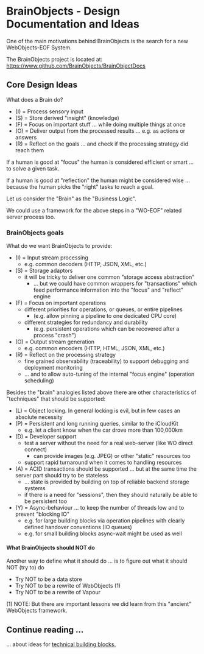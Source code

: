 # BrainObjects - Design Documentation and Ideas

One of the main motivations behind BrainObjects is the search for a new WebObjects-EOF System.

The BrainObjects project is located at: <https://www.github.com/BrainObjects/BrainObjectDocs>


## Core Design Ideas

What does a Brain do?

 - (I) = Process sensory input
 - (S) = Store derived "insight" (knowledge)
 - (F) = Focus on important stuff … while doing multiple things at once
 - (O) = Deliver output from the processed results … e.g. as actions or answers
 - (R) = Reflect on the goals … and check if the processing strategy did reach them

If a human is good at "focus" the human is considered efficient or smart … to solve a given task.

If a human is good at "reflection" the human might be considered wise … because the human picks the "right" tasks to reach a goal.

Let us consider the "Brain" as the "Business Logic". 

We could use a framework for the above steps in a "WO-EOF" related server process too.



### BrainObjects goals

What do we want BrainObjects to provide:

 - (I) = Input stream processing
   - e.g. common decoders (HTTP, JSON, XML, etc.)
 - (S) = Storage adaptors
   - it will be tricky to deliver one common "storage access abstraction"
     - … but we could have common wrappers for "transactions" which feed performance information into the "focus" and "reflect" engine
 - (F) = Focus on important operations
   - different priorities for operations, or queues, or entire pipelines
     - (e.g. allow pinning a pipeline to one dedicated CPU core)
   - different strategies for redundancy and durability
     - (e.g. persistent operations which can be recovered after a process "crash")
 - (O) = Output stream generation
   - e.g. common encoders (HTTP, HTML, JSON, XML, etc.)
 - (R) = Reflect on the processing strategy
   - fine grained observability (traceability) to support debugging and deployment monitoring
   - … and to allow auto-tuning of the internal "focus engine" (operation scheduling)
   
Besides the "brain" analogies listed above there are other characteristics of "techniques" that should be supported:

 - (L) = Object locking. In general locking is evil, but in few cases an absolute necessity
 - (P) = Persistent and long running queries, similar to the iCloudKit
   -  e.g. let a client know when the car drove more than 100,000km
 - (D) = Developer support
   - test a server without the need for a real web-server (like WO direct connect)
     - can provide images (e.g. JPEG) or other "static" resources too
   - support rapid turnaround when it comes to handling resources
 - (A) = ACID transactions should be supported … but at the same time the server part should try to be stateless
   - … state is provided by building on top of reliable backend storage systems
   - if there is a need for "sessions", then they should naturally be able to be persistent too
 - (Y) = Async-behaviour … to keep the number of threads low and to prevent "blocking IO"
   - e.g. for large building blocks via operation pipelines with clearly defined handover conventions (IO queues)
   - e.g. for small building blocks async-wait might be used as well
   
   
   
#### What BrainObjects should NOT do

Another way to define what it should do … is to figure out what it should NOT (try to) do

- Try NOT to be a data store
- Try NOT to be a rewrite of WebObjects (1)
- Try NOT to be a rewrite of Vapour
    
     
(1) NOTE: But there are important lessons we did learn from this "ancient" WebObjects framework.



## Continue reading ...

… about ideas for [technical building blocks.](00-Building_Blocks.md)  